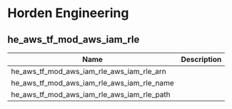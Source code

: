 # Horden Engineering

## he_aws_tf_mod_aws_iam_rle

| Name | Description |
|------|-------------|
| he_aws_tf_mod_aws_iam_rle_aws_iam_rle_arn |  |
| he_aws_tf_mod_aws_iam_rle_aws_iam_rle_name |  |
| he_aws_tf_mod_aws_iam_rle_aws_iam_rle_path |  |
